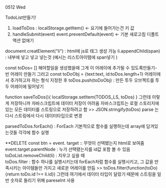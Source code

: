 0512 Wed

TodoList만들기!

1. loadToDos : localStorage.getItem() <- 요기에 들어가는건 키 값
2. handleSubmit(event)
   event.preventDefault(event) <- 기본 새로고침 디폴트 액션 없애기

document.creatElement("li") : html에 js로 태그 생성 가능
li.appendChild(span) : 내부에 넣고 넣고 넣는것 (예시는 리스트아이템에 span넣기 )

const toDos= []
해야할일을 생성했을때 그게 이 어레이에 추가될 수 있도록만들기- 빈 어레이 만들기
그러고 const toDoObj = {text:text, id:toDos.length+1} 어레이에서 추가하고자 하는 형식 지정한 후
toDos.push(toDoObj) : 만든 투두 오브젝트를 투두 어레이에 밀어넣기

function saveToDos(){
localStorage.setItem(TODOS_LS, toDos)
}
그런데 이렇게 저장하니까 자바스크립트에 데이터 저장이 어려움
자바스크립트는 로컬 스토리지에 있는 모든 데이터를 스트링으로 저장하려고 함 >> JSON.stringify(toDos)
parse 는 다시 스트링에서 다시 데이터타입으로 변경

parsedToDos.forEach() : ForEach 기본적으로 함수를 실행하는데 array에 담겨있는것들 각각에 함수 실행

\*\*DELETE
const btn = event. target :: 무엇이 선택됐는지 html로 보여줌
event.target.parentNode : 누가 선택됐는지를 id값 포함 볼 수 있음
toDoList.removeChild(li) : 지우고 싶을 때  
toDos.filter : 함수 하나를 실행시키는데 forEach처럼 함수를 실행시키고, 그 값을 만족시키는 아이템들만 가지고 새로운 어레이를 만듬 >> toDos.filter(function(toDo){return toDo.id !== li.id})
그런데 여기에서 데이터 타입이 달랐기 때문에 스트링을 일반 숫자로 돌리기 위해 pareseInt 사용
